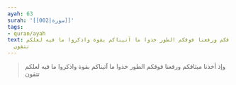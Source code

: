 ```yaml
---
ayah: 63
surah: '[[002|سورة]]'
tags:
- quran/ayah
text: وإذ أخذنا ميثاقكم ورفعنا فوقكم الطور خذوا ما آتيناكم بقوة واذكروا ما فيه لعلكم
  تتقون
---
```

> وإذ أخذنا ميثاقكم ورفعنا فوقكم الطور خذوا ما آتيناكم بقوة واذكروا ما فيه لعلكم تتقون
